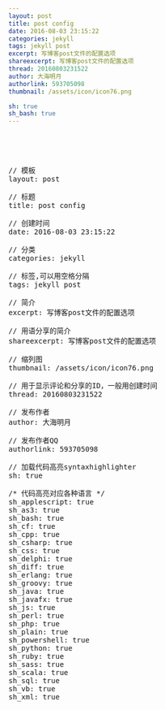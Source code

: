```yaml
---
layout: post
title: post config
date: 2016-08-03 23:15:22
categories: jekyll
tags: jekyll post
excerpt: 写博客post文件的配置选项
shareexcerpt: 写博客post文件的配置选项
thread: 20160803231522
author: 大海明月
authorlink: 593705098
thumbnail: /assets/icon/icon76.png

sh: true
sh_bash: true
---
```


<br><br>

<pre class="brush: bash; ">

// 模板
layout: post

// 标题
title: post config

// 创建时间
date: 2016-08-03 23:15:22

// 分类
categories: jekyll

// 标签,可以用空格分隔
tags: jekyll post

// 简介
excerpt: 写博客post文件的配置选项

// 用语分享的简介
shareexcerpt: 写博客post文件的配置选项

// 缩列图
thumbnail: /assets/icon/icon76.png

// 用于显示评论和分享的ID，一般用创建时间
thread: 20160803231522

// 发布作者
author: 大海明月

// 发布作者QQ
authorlink: 593705098

// 加载代码高亮syntaxhighlighter
sh: true

/* 代码高亮对应各种语言 */
sh_applescript: true
sh_as3: true
sh_bash: true
sh_cf: true
sh_cpp: true
sh_csharp: true
sh_css: true
sh_delphi: true
sh_diff: true
sh_erlang: true
sh_groovy: true
sh_java: true
sh_javafx: true
sh_js: true
sh_perl: true
sh_php: true
sh_plain: true
sh_powershell: true
sh_python: true
sh_ruby: true
sh_sass: true
sh_scala: true
sh_sql: true
sh_vb: true
sh_xml: true

</pre>

<br><br> 
